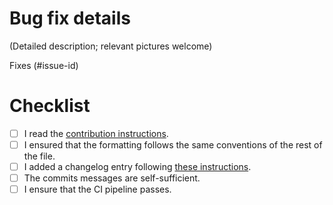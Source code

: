 <!--
Thank you for your interest!
-->

# Bug fix details

<!--
Unless it is a trivial fix, please first consider opening an issue using the
“Bug” template, or fill in it directly here. See: /.gitlab/issue_templates/Bug.md
-->
(Detailed description; relevant pictures welcome)

Fixes (#issue-id)

# Checklist

- [ ] I read the [contribution instructions](https://www.freedesktop.org/wiki/Software/XKeyboardConfig/Rules/).
- [ ] I ensured that the formatting follows the same conventions of the rest of the file.
- [ ] I added a changelog entry following [these instructions](https://gitlab.freedesktop.org/xkeyboard-config/xkeyboard-config/-/blob/master/changes/README.md?ref_type=heads).
- [ ] The commits messages are self-sufficient.
- [ ] I ensure that the CI pipeline passes.
